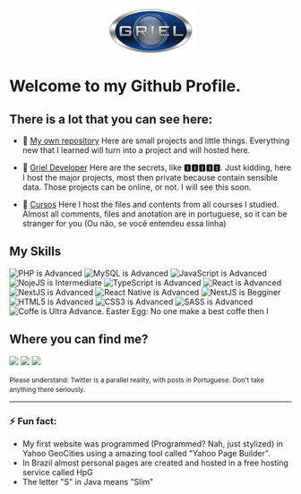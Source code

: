
<div  align="center"><img loading="lazy" src="logo.png"  alt="Roberto Griel Filho"  /></div>


# Welcome to my Github Profile. 

## There is a lot that you can see here:
- 🧔 [My own repository](https://github.com/robertogriel?tab=repositories) 
Here are small projects and little things. Everything new that I learned will turn into a project and will hosted here.

- 💼 [Griel Developer](https://github.com/griel-dev)
Here are the secrets, like 🅸🅸🅸🅸🅸. Just kidding, here I host the major projects, most then private because contain sensible data. Those projects can be online, or not. I will see this soon.

- 📘 [Cursos](https://github.com/griel-cursos)
Here I host the files and contents from all courses I studied. Almost all comments, files and anotation are in portuguese, so it can be stranger for you (Ou não, se você entendeu essa linha)


## My Skills
<img alt="PHP is Advanced" loading="lazy" src="https://img.shields.io/badge/PHP-Advanced-brightgreen"> <img alt="MySQL is Advanced" loading="lazy" src="https://img.shields.io/badge/MySQL-Advanced-brightgreen"> <img alt="JavaScript is Advanced" loading="lazy" src="https://img.shields.io/badge/JavaScript-Advanced-brightgreen"> <img alt="NojeJS is Intermediate" loading="lazy" src="https://img.shields.io/badge/NodeJS-Intermediate-green"> <img alt="TypeScript is Advanced" loading="lazy" src="https://img.shields.io/badge/TypeScript-Advanced-brightgreen"> <img alt="React is Advanced" loading="lazy" src="https://img.shields.io/badge/React-Advanced-brightgreen"> <img alt="NextJS is Advanced" loading="lazy" src="https://img.shields.io/badge/NextJS-Advanced-brightgreen"> <img alt="React Native is Advanced" loading="lazy" src="https://img.shields.io/badge/React%20Native-Advanced-brightgreen"> <img alt="NestJS is Begginer" loading="lazy" src="https://img.shields.io/badge/NestJS-Begginer-yellowgreen"> <img alt="HTML5 is Advanced" loading="lazy" src="https://img.shields.io/badge/HTML5-Advanced-brightgreen"> <img alt="CSS3 is Advanced" loading="lazy" src="https://img.shields.io/badge/CSS3-Advanced-brightgreen"> <img alt="SASS is Advanced" loading="lazy" src="https://img.shields.io/badge/SASS-Advanced-brightgreen"> <img alt="Coffe is Ultra Advance. Easter Egg: No one make a best coffe then I" loading="lazy" src="https://img.shields.io/badge/☕ Coffe-Ultra Advanced-blue">


## Where you can find me?
<a href="https://www.linkedin.com/in/roberto-griel-filho/"><img src="https://img.shields.io/badge/LinkedIn-0077B5?style=for-the-badge&logo=linkedin&logoColor=white"></a> <a href="https://www.facebook.com/robertogrielfilho"><img src="https://img.shields.io/badge/Facebook-1877F2?style=for-the-badge&logo=facebook&logoColor=white"></a> <a href="https://twitter.com/robertogriel"><img src="https://img.shields.io/badge/Twitter-1DA1F2?style=for-the-badge&logo=twitter&logoColor=white"></a>

<small>Please understand: Twitter is a parallel reality, with posts in Portuguese. Don't take anything there seriously.</small>

<hr>

### ⚡ Fun fact:
- My first website was programmed (Programmed? Nah, just stylized) in Yahoo GeoCities using a amazing tool called "Yahoo Page Builder". 
- In Brazil almost personal pages are created and hosted in a free hosting service called HpG
- The letter "S" in Java means "Slim"

<!--

Soon:

- 🔭 I’m currently working on ...
- 🌱 I’m currently learning ...
- 👯 I’m looking to collaborate on ...
- 🤔 I’m looking for help with ...
- 💬 Ask me about ...
- 📫 How to reach me: ...
- 😄 Pronouns: ...
- ⚡ Fun fact: ...
-->
